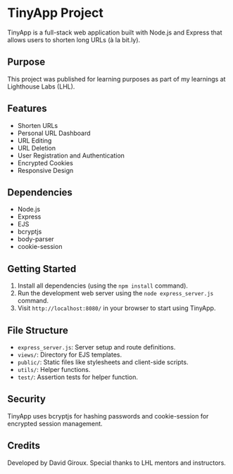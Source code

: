 # TinyApp Project

TinyApp is a full-stack web application built with Node.js and Express that allows users to shorten long URLs (à la bit.ly). 

## Purpose
This project was published for learning purposes as part of my learnings at Lighthouse Labs (LHL).

## Features

- Shorten URLs
- Personal URL Dashboard
- URL Editing
- URL Deletion
- User Registration and Authentication
- Encrypted Cookies
- Responsive Design

## Dependencies

- Node.js
- Express
- EJS
- bcryptjs
- body-parser
- cookie-session

## Getting Started

1. Install all dependencies (using the `npm install` command).
2. Run the development web server using the `node express_server.js` command.
3. Visit `http://localhost:8080/` in your browser to start using TinyApp.

## File Structure

- `express_server.js`: Server setup and route definitions.
- `views/`: Directory for EJS templates.
- `public/`: Static files like stylesheets and client-side scripts.
- `utils/`: Helper functions.
- `test/`: Assertion tests for helper function.

## Security

TinyApp uses bcryptjs for hashing passwords and cookie-session for encrypted session management.

## Credits

Developed by David Giroux. Special thanks to LHL mentors and instructors.


